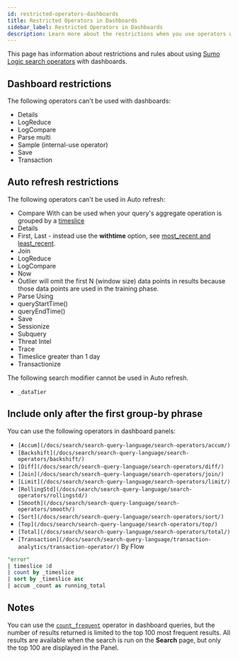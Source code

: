 ```yaml
---
id: restricted-operators-dashboards
title: Restricted Operators in Dashboards
sidebar_label: Restricted Operators in Dashboards
description: Learn more about the restrictions when you use operators with dashboards.
---
```


This page has information about restrictions and rules about using [Sumo Logic search operators](/docs/search/search-query-language) with dashboards.

## Dashboard restrictions

The following operators can't be used with dashboards:

* Details
* LogReduce
* LogCompare
* Parse multi
* Sample (internal-use operator)
* Save
* Transaction

## Auto refresh restrictions

The following operators can't be used in Auto refresh:

* Compare With can be used when your query's aggregate operation is grouped by a [timeslice](/docs/search/search-query-language/search-operators/timeslice)
* Details
* First, Last - instead use the **withtime** option, see [most_recent and least_recent](/docs/search/search-query-language/group-aggregate-operators/most-recent-least-recent).
* Join
* LogReduce
* LogCompare
* Now
* Outlier will omit the first N (window size) data points in results because those data points are used in the training phase.
* Parse Using
* queryStartTime()
* queryEndTime()
* Save
* Sessionize
* Subquery
* Threat Intel
* Trace
* Timeslice greater than 1 day
* Transactionize

The following search modifier cannot be used in Auto refresh.

* `_dataTier`

## Include only after the first group-by phrase

You can use the following operators in dashboard panels:

* `[Accum](/docs/search/search-query-language/search-operators/accum/)`
* `[Backshift](/docs/search/search-query-language/search-operators/backshift/)`
* `[Diff](/docs/search/search-query-language/search-operators/diff/)`
* `[Join](/docs/search/search-query-language/search-operators/join/)`
* `[Limit](/docs/search/search-query-language/search-operators/limit/)`
* `[RollingStd](/docs/search/search-query-language/search-operators/rollingstd/)`
* `[Smooth](/docs/search/search-query-language/search-operators/smooth/)`
* `[Sort](/docs/search/search-query-language/search-operators/sort/)`
* `[Top](/docs/search/search-query-language/search-operators/top/)`
* `[Total](/docs/search/search-query-language/search-operators/total/)`
* `[Transaction](/docs/search/search-query-language/transaction-analytics/transaction-operator/)` By Flow

```sql title="Example"
"error"
| timeslice 1d
| count by _timeslice
| sort by _timeslice asc
| accum _count as running_total
```

## Notes

You can use the [`count_frequent`](/docs/search/search-query-language/group-aggregate-operators/count-count-distinct-and-count-frequent) operator in dashboard queries, but the number of results returned is limited to the top 100 most frequent results. All results are available when the search is run on the **Search** page, but only the top 100 are displayed in the Panel.
